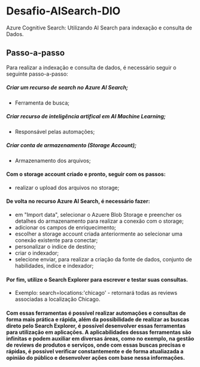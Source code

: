 # Desafio-AISearch-DIO
Azure Cognitive Search: Utilizando AI Search para indexação e consulta de Dados.
## Passo-a-passo

Para realizar a indexação e consulta de dados, é necessário seguir o seguinte passo-a-passo:

##### Criar um recurso de search no Azure AI Search;
- Ferramenta de busca;
##### Criar recurso de inteligência artifical em AI Machine Learning;
- Responsável pelas automações;
##### Criar conta de armazenamento (Storage Account);
- Armazenamento dos arquivos;

#### Com o storage account criado e pronto, seguir com os passos:

- realizar o upload dos arquivos no storage;

#### De volta no recurso Azure AI Search, é necessário fazer:
- em "Import data", selecionar o Azuere Blob Storage e preencher os detalhes do armazenamento para realizar a conexão com o storage;
- adicionar os campos de enriquecimento;
- escolher a storage account criada anteriormente ao selecionar uma conexão existente para conectar;
- personalizar o indice de destino;
- criar o indexador;
- selecione enviar, para realizar a criação da fonte de dados, conjunto de habilidades, indice e indexador;

#### Por fim, utilize o Search Explorer para escrever e testar suas consultas. 
- Exemplo: search=locations:'chicago' - retornará todas as reviews associadas a localização Chicago.

#### Com essas ferramentas é possível realizar automações e consultas de forma mais prática e rápida, além da possibilidade de realizar as buscas direto pelo Search Explorer, é possível desenvolver essas ferramentas para utilização em aplicações. A aplicabilidades dessas ferramentas são infinitas e podem auxiliar em diversas áreas, como no exemplo, na gestão de reviews de produtos e serviços, onde com essas buscas precisas e rápidas, é possivel verificar constantemente e de forma atualiazada a opinião do público e desenvolver ações com base nessa informações. 






